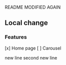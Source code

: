 README MODIFIED AGAIN

## Local change
### Features
[x] Home page
[ ] Carousel

new line
second new line